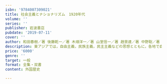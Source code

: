 ```yaml
---
isbn: '9784007309021'
title: 社会主義とナショナリズム　1920年代
volume: ''
series: ''
publisher: 岩波書店
pubdate: '2019-07-11'
cover: ''
author: 和田春樹／著 後藤乾一／著 木畑洋一／著 山室信一／著 趙景達／著 中野聡／著 川島真／著
description: 東アジアでは，自由主義，民族主義，民主主義などの思想とともに，各地で自治や独立を求める動きが強まる．
price: '6000'
genre: ''
target: 一般
format: 全集・双書
content: 外国歴史

---
```

